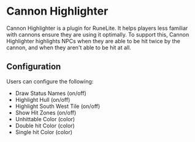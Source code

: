 # Cannon Highlighter
Cannon Highlighter is a plugin for RuneLite. It helps players less familiar with cannons ensure they are using it optimally. To support this, Cannon Highlighter highlights NPCs when they are able to be hit twice by the cannon, and when they aren't able to be hit at all.

## Configuration
Users can configure the following:
* Draw Status Names (on/off)
* Highlight Hull (on/off)
* Highlight South West Tile (on/off)
* Show Hit Zones (on/off)
* Unhittable Color (color)
* Double hit Color (color)
* Single hit Color (color)
